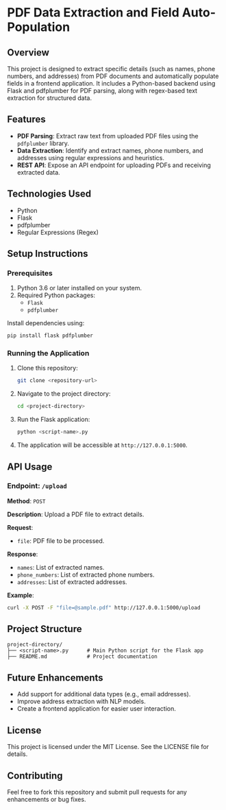 # PDF Data Extraction and Field Auto-Population

## Overview
This project is designed to extract specific details (such as names, phone numbers, and addresses) from PDF documents and automatically populate fields in a frontend application. It includes a Python-based backend using Flask and pdfplumber for PDF parsing, along with regex-based text extraction for structured data.

## Features
- **PDF Parsing**: Extract raw text from uploaded PDF files using the `pdfplumber` library.
- **Data Extraction**: Identify and extract names, phone numbers, and addresses using regular expressions and heuristics.
- **REST API**: Expose an API endpoint for uploading PDFs and receiving extracted data.

## Technologies Used
- Python
- Flask
- pdfplumber
- Regular Expressions (Regex)

## Setup Instructions

### Prerequisites
1. Python 3.6 or later installed on your system.
2. Required Python packages:
   - `Flask`
   - `pdfplumber`

Install dependencies using:
```bash
pip install flask pdfplumber
```

### Running the Application
1. Clone this repository:
   ```bash
   git clone <repository-url>
   ```
2. Navigate to the project directory:
   ```bash
   cd <project-directory>
   ```
3. Run the Flask application:
   ```bash
   python <script-name>.py
   ```
4. The application will be accessible at `http://127.0.0.1:5000`.

## API Usage

### Endpoint: `/upload`
**Method**: `POST`

**Description**: Upload a PDF file to extract details.

**Request**:
- `file`: PDF file to be processed.

**Response**:
- `names`: List of extracted names.
- `phone_numbers`: List of extracted phone numbers.
- `addresses`: List of extracted addresses.

**Example**:
```bash
curl -X POST -F "file=@sample.pdf" http://127.0.0.1:5000/upload
```

## Project Structure
```
project-directory/
├── <script-name>.py      # Main Python script for the Flask app
├── README.md             # Project documentation
```

## Future Enhancements
- Add support for additional data types (e.g., email addresses).
- Improve address extraction with NLP models.
- Create a frontend application for easier user interaction.

## License
This project is licensed under the MIT License. See the LICENSE file for details.

## Contributing
Feel free to fork this repository and submit pull requests for any enhancements or bug fixes.

